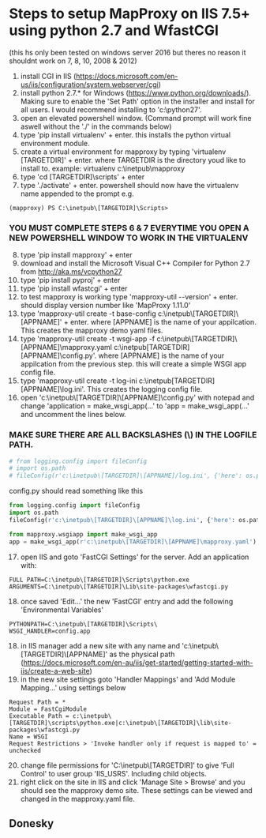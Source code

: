 # Steps to setup MapProxy on IIS 7.5+ using python 2.7 and WfastCGI
(this hs only been tested on windows server 2016 but theres no reason it shouldnt work on 7, 8, 10, 2008 & 2012)

1. install CGI in IIS (https://docs.microsoft.com/en-us/iis/configuration/system.webserver/cgi)
2. install python 2.7.* for Windows (https://www.python.org/downloads/). Making sure to enable the 'Set Path' option in the installer and install for all users. I would recommend installing to 'c:\python27'.
3. open an elevated powershell window. (Command prompt will work fine aswell without the './' in the commands below)
4. type 'pip install virtualenv' + enter. this installs the python virtual environment module.
5. create a virtual environment for mapproxy by typing 'virtualenv [TARGETDIR]' + enter. where TARGETDIR is the directory youd like to install to. example: virtualenv c:\inetpub\mapproxy
6. type 'cd [TARGETDIR]\scripts' + enter
7. type './activate' + enter. powershell should now have the virtualenv name appended to the prompt e.g.
```
(mapproxy) PS C:\inetpub\[TARGETDIR]\Scripts>
```
### YOU MUST COMPLETE STEPS 6 & 7 EVERYTIME YOU OPEN A NEW POWERSHELL WINDOW TO WORK IN THE VIRTUALENV
8. type 'pip install mapproxy' + enter
9. download and install the Microsoft Visual C++ Compiler for Python 2.7 from http://aka.ms/vcpython27
10. type 'pip install pyproj' + enter
11. type 'pip install wfastcgi' + enter
12. to test mapproxy is working type 'mapproxy-util --version' + enter. should display version number like 'MapProxy 1.11.0'
13. type 'mapproxy-util create -t base-config c:\inetpub\\[TARGETDIR]\\[APPNAME]' + enter. where [APPNAME] is the name of your appilcation. This creates the mapproxy demo yaml files.
14. type 'mapproxy-util create -t wsgi-app -f c:\inetpub\\[TARGETDIR]\\[APPNAME]\mapproxy.yaml c:\inetpub\[TARGETDIR]\[APPNAME]\config.py'. where [APPNAME] is the name of your appilcation from the previous step. this will create a simple WSGI app config file.
15. type 'mapproxy-util create -t log-ini c:\inetpub\[TARGETDIR]\[APPNAME]\log.ini'. This creates the logging config file.
16. open 'c:\inetpub\\[TARGETDIR]\\[APPNAME]\config.py' with notepad and change 'application = make_wsgi_app(...' to 'app = make_wsgi_app(...' and uncomment the lines below. 
### MAKE SURE THERE ARE ALL BACKSLASHES (\\) IN THE LOGFILE PATH.
```python
# from logging.config import fileConfig
# import os.path
# fileConfig(r'c:\inetpub\[TARGETDIR]\[APPNAME]/log.ini', {'here': os.path.dirname(__file__)})
```
config.py should read something like this
```python
from logging.config import fileConfig
import os.path
fileConfig(r'c:\inetpub\[TARGETDIR]\[APPNAME]\log.ini', {'here': os.path.dirname(__file__)})

from mapproxy.wsgiapp import make_wsgi_app
app = make_wsgi_app(r'c:\inetpub\[TARGETDIR]\[APPNAME]\mapproxy.yaml')
```
17. open IIS and goto 'FastCGI Settings' for the server. Add an application with:
```
FULL PATH=C:\inetpub\[TARGETDIR]\Scripts\python.exe
ARGUMENTS=C:\inetpub\[TARGETDIR]\Lib\site-packages\wfastcgi.py
```
18. once saved 'Edit...' the new 'FastCGI' entry and add the following 'Environmental Variables'
```
PYTHONPATH=C:\inetpub\[TARGETDIR]\Scripts\
WSGI_HANDLER=config.app
```
18. in IIS manager add a new site with any name and 'c:\inetpub\\[TARGETDIR]\\[APPNAME]' as the physical path (https://docs.microsoft.com/en-au/iis/get-started/getting-started-with-iis/create-a-web-site)
19. in the new site settings goto 'Handler Mappings' and 'Add Module Mapping...' using settings below
```
Request Path = *
Module = FastCgiModule
Executable Path = c:\inetpub\[TARGETDIR]\scripts\python.exe|c:\inetpub\[TARGETDIR]\lib\site-packages\wfastcgi.py
Name = WSGI
Request Restrictions > 'Invoke handler only if request is mapped to' = unchecked
```
20. change file permissions for 'C:\inetpub\\[TARGETDIR]\' to give 'Full Control' to user group 'IIS_USRS'. Including child objects.
21. right click on the site in IIS and click 'Manage Site > Browse' and you should see the mapproxy demo site. These settings can be viewed and changed in the mapproxy.yaml file.
## Donesky
